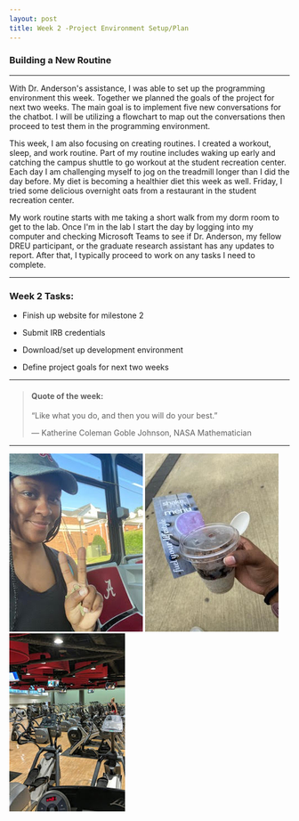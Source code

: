 ```yaml
---
layout: post
title: Week 2 -Project Environment Setup/Plan
---
```


### Building a New Routine

----

With Dr. Anderson's assistance, I was able to set up the programming environment this week. Together we planned the goals of the project for next two weeks. The main goal is to implement five new conversations for the chatbot. I will be utilizing a flowchart to map out the conversations then proceed to test them in the programming environment.

This week, I am also focusing on creating routines. I created a workout, sleep, and work routine. Part of my routine includes waking up early and catching the campus shuttle to go workout at the student recreation center. Each day I am challenging myself to jog on the treadmill longer than I did the day before. My diet is becoming a healthier diet this week as well. Friday, I tried some delicious overnight oats from a restaurant in the student recreation center. 

My work routine starts with me taking a short walk from my dorm room to get to the lab. Once I'm in the lab I start the day by logging into my computer and checking Microsoft Teams to see if Dr. Anderson, my fellow DREU participant, or the graduate research assistant has any updates to report. After that, I typically proceed to work on any tasks I need to complete.

----

### Week 2 Tasks:

- Finish up website for milestone 2

- Submit IRB credentials 

- Download/set up development environment

- Define project goals for next two weeks

----

> #### Quote of the week:
> “Like what you do, and then you will do your best.”
>
> — Katherine Coleman Goble Johnson, NASA Mathematician

----

![uapwktwo1](/images/uapwktwo1.jpg) ![uapwktwo2](/images/uapwktwo2.jpg) ![uapwktwo3](/images/uapwktwo3.jpg)
